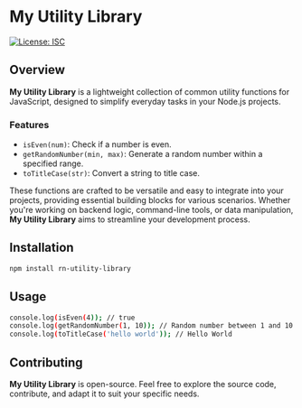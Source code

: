 # My Utility Library

[![License: ISC](https://img.shields.io/badge/License-ISC-blue.svg)](https://opensource.org/licenses/ISC)

## Overview

**My Utility Library** is a lightweight collection of common utility functions for JavaScript, designed to simplify everyday tasks in your Node.js projects.

### Features

- `isEven(num)`: Check if a number is even.
- `getRandomNumber(min, max)`: Generate a random number within a specified range.
- `toTitleCase(str)`: Convert a string to title case.

These functions are crafted to be versatile and easy to integrate into your projects, providing essential building blocks for various scenarios. Whether you're working on backend logic, command-line tools, or data manipulation, **My Utility Library** aims to streamline your development process.

## Installation

```bash
npm install rn-utility-library
```

## Usage

```bash
console.log(isEven(4)); // true
console.log(getRandomNumber(1, 10)); // Random number between 1 and 10
console.log(toTitleCase('hello world')); // Hello World
```

## Contributing

**My Utility Library** is open-source. Feel free to explore the source code, contribute, and adapt it to suit your specific needs.
